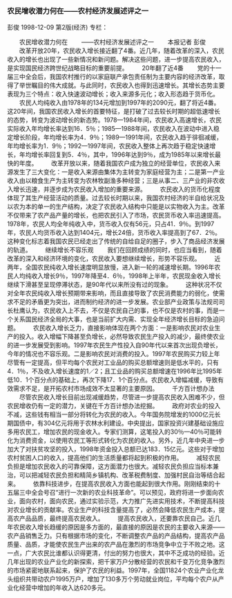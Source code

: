 ### 农民增收潜力何在——农村经济发展述评之一
彭俊
1998-12-09
第2版(经济)
专栏：

　　农民增收潜力何在
　　——农村经济发展述评之一
　　本报记者  彭俊
　　改革开放20年，农民收入增长接近翻了4番。近几年，随着改革的深入，农民收入的增长也出现了一些新情况和新问题。解决这些问题，进一步提高农民收入，是实现国民经济跨世纪战略目标的重要前提。
　　20年翻了近4番
　　党的十一届三中全会后，我国农村推行的以家庭联产承包责任制为主要内容的经济改革，取得了举世瞩目的伟大成就。与此同时，农民收入也得到迅速增长。其增长态势主要表现为三个特点：收入快速波动增长；收入来源多元化；收入形态趋于货币化。
　　农民人均纯收入由1978年的134元增加到1997年的2090元，翻了将近4番。这20年间，我国农民收入增长的首要特征，是打破了过去较长时期的超低速增长的态势，转变为波动增长的新态势。1978—1984年间，农民收入高速增长，农民实际收入年均增长率达到16．5％；1985—1988年间，农民收入在波动中进入稳定增长阶段，年均增长率为4．9％；1989—1991年间，农民收入趋于徘徊减缓，年均增长率为1．9％；1992—1997年间，农民收入整体上再次趋于稳定快速增长，年均增长率回复到5．4％，其中，1996年达到9％，成为1985年以来增长最快的年度。
　　改革开放以来，随着我国农户成为独立的经营单位，农民收入来源发生了三大变化：一是收入来源由集体为主转变为家庭经营为主；二是第一产业收入由以粮食生产为主转变为农林牧副渔多种经营；三是从事二、三产业的非农收入增长迅速，并逐步成为农民收入增加的重要来源。
　　农民收入的货币化程度体现了其生产经营活动的质量。过去较长时期以来，我国农村经济的半自给状况及以农为本的单一的生产结构，决定了农民收入结构中只能是以实物收入为主。改革不仅带来了农产品产量的增长，也把农民引入了市场，农民货币收入率迅速提高。1978年，农民人均全年纯收入中，货币收入仅有56元，只占41．9％。到1997年，农民人均货币收入达到1404元，增长24倍，货币收入率提高到了67．2％。这种变化标志着我国农民已经走出了传统的自给自足的圈子，步入了商品经济发展的轨道。
　　继续增长不容乐观
　　我们在回顾成绩的同时，也应当看到，随着改革的深入和经济环境的变化，农民收入要想继续增长，形势不容乐观。
　　近两年，全国农民纯收入增长速度明显放慢，进入新一轮的减速增长期。1996年农民人均纯收入增长9％，1997年降至4．6％，1998年上半年，农民现金收入增长继续下滑甚至呈现停滞状态，是90年代以来所没有过的现象。
　　这种状况不仅对全年农民纯收入增长预期带来影响，而且直接导致了农民消费能力的弱化，使需求不足的矛盾更为突出，进而制约经济的进一步发展。农业部产业政策与法规司司长杜鹰认为，农民收入上不去，不仅是农民自己的事，也不仅是农村的事，而是一个关系国民经济全局的大事，也是当前扩大内需、实现全年经济增长目标的急迫问题。
　　农民收入增长乏力，直接影响体现在两个方面：一是影响农民对农业生产的投入。收入增幅下降甚至负增长，必然导致农民生产投入的减少，最终使农业的进一步发展受到影响。1997年农民生产性投入自90年代以来首次出现负增长，今年的情况也不容乐观。二是影响农民对消费的投入。1997年农民购买力较上年尽管有一定提高，但平均每个农民对工业品的购买总额增速则是低水平的，只有4．1％，不及收入增长速度的1／2；且工业品的购买总额增速在1996年比1995年低10．1个百分点的基础上，再次下降17．1个百分点。农民收入增幅减缓，导致有效需求不足，是开拓农村市场成效不太显著的主要原因。
　　千方百计想办法
　　尽管农民收入增长目前出现减缓趋势，尽管进一步提高农民收入困难不少，但农民增收仍有一定的潜力，关键在千方百计想办法挖掘。
　　政府对农业的投入不减，这些钱有相当一部分将转化为农民的收入。今年国务院增发的1000亿元长期国债中，有304亿元将用于农林水利建设。中央提出，国家投资兴建基础设施应多用农民工，增加农民的现金收入。专家们测算，这笔投入的30％—40％可能转化为消费资金，以使用农民工等形式转化为农民的收入。另外，近几年中央进一步加大了对扶贫攻坚的投入，1998年资金投入总额已达183．15亿元。这些对于增加农村贫困人口的收入，提高他们的生活质量都将起到积极的作用。
　　减轻农民负担是增加农民收入的可靠保障，这方面潜力也很大。减轻农民负担应当标本兼治，可以把减轻农民负担和精简乡镇机构、改革税费制度、加强村民自治等结合起来。
　　依靠科技进步，在提高农民收入方面也能起到很大作用。刚刚结束的十五届三中全会号召“进行一次新的农业科技革命”。可以预见，政府将进一步面向农业，面向农村，面向农民，通过实验示范，大力推广先进实用技术，不断提高科技对农业增长的贡献率。农业生产的科技含量提高了，必然会降低农民生产成本，提高农产品品质，最终提高农民收入。
　　提高农民收入，还要靠农民自己。近几年农民收入增长趋缓的原因是多方面的，最直接的原因是农民的主要收入来源——农产品销售乏力。只有根据市场的变化，不断调整农产品的产品结构，提高农产品质量、品质，才能使农民生产出来的农产品在激烈的市场竞争中立于不败之地。这一点，广大农民比谁都认识得更清，付出的努力也很大，其中不乏成功的经验。近几年出现的农业产业化的新探索，把千家万户分散经营的农民和千变万化竞争激烈的市场紧密地联系起来，保护了农民的利益。1997年，全国11824个农业产业化龙头组织共带动农户1995万户，增加了130多万个劳动就业岗位，平均每个农户从产业化经营中增加的年收入达620多元。
